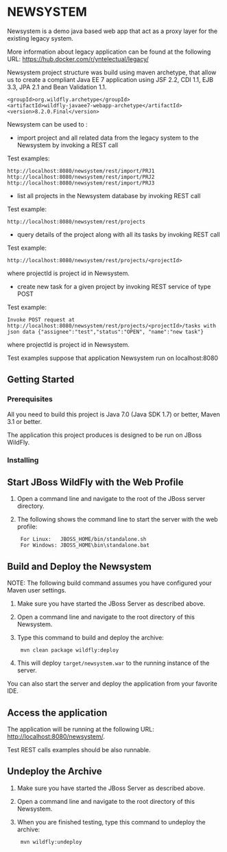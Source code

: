 # NEWSYSTEM

Newsystem is a demo java based web app that act as a proxy layer for the existing legacy system.

More information about legacy application can be found at the following URL:
https://hub.docker.com/r/yntelectual/legacy/

Newsystem project structure was build using maven archetype, that allow us to create a compliant Java EE 7 application using JSF 2.2, CDI 1.1, EJB 3.3, JPA 2.1 and Bean Validation 1.1.

    <groupId>org.wildfly.archetype</groupId>
    <artifactId>wildfly-javaee7-webapp-archetype</artifactId>
    <version>8.2.0.Final</version>

Newsystem can be used to :

- import project and all related data from the legacy system to the Newsystem by invoking a REST call

Test examples:

	http://localhost:8080/newsystem/rest/import/PRJ1
	http://localhost:8080/newsystem/rest/import/PRJ2
	http://localhost:8080/newsystem/rest/import/PRJ3

- list all projects in the Newsystem database by invoking REST call

Test example:

	http://localhost:8080/newsystem/rest/projects

- query details of the project along with all its tasks by invoking REST call

Test example:

	http://localhost:8080/newsystem/rest/projects/<projectId>

where projectId is project id in Newsystem.

- create new task for a given project by invoking REST service of type POST

Test example: 

	Invoke POST request at http://localhost:8080/newsystem/rest/projects/<projectId>/tasks with json data {"assignee":"test","status":"OPEN", "name":"new task"}

where projectId is project id in Newsystem.


Test examples suppose that application Newsystem run on localhost:8080


## Getting Started

### Prerequisites

All you need to build this project is Java 7.0 (Java SDK 1.7) or better, Maven 3.1 or better.

The application this project produces is designed to be run on JBoss WildFly.


### Installing

Start JBoss WildFly with the Web Profile
-------------------------

1. Open a command line and navigate to the root of the JBoss server directory.
2. The following shows the command line to start the server with the web profile:

        For Linux:   JBOSS_HOME/bin/standalone.sh
        For Windows: JBOSS_HOME\bin\standalone.bat

 
Build and Deploy the Newsystem
-------------------------

NOTE: The following build command assumes you have configured your Maven user settings.

1. Make sure you have started the JBoss Server as described above.
2. Open a command line and navigate to the root directory of this Newsystem.
3. Type this command to build and deploy the archive:

        mvn clean package wildfly:deploy

4. This will deploy `target/newsystem.war` to the running instance of the server.

You can also start the server and deploy the application from your favorite IDE. 

Access the application 
---------------------

The application will be running at the following URL: <http://localhost:8080/newsystem/>.

Test REST calls examples should be also runnable.

Undeploy the Archive
--------------------

1. Make sure you have started the JBoss Server as described above.
2. Open a command line and navigate to the root directory of this Newsystem.
3. When you are finished testing, type this command to undeploy the archive:

        mvn wildfly:undeploy


